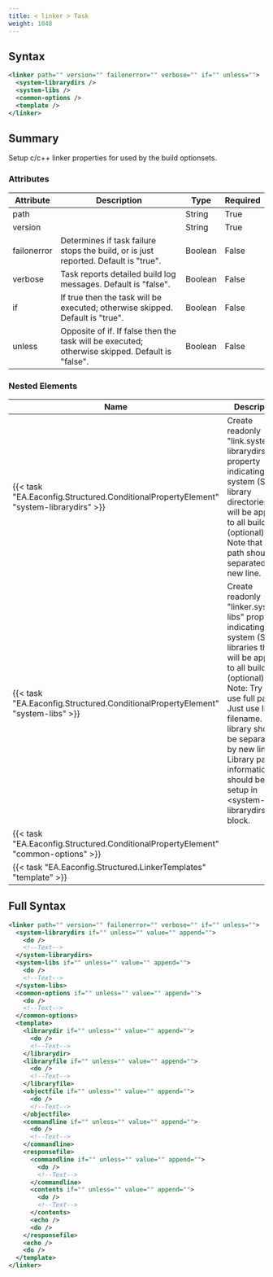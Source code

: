 ```yaml
---
title: < linker > Task
weight: 1048
---
```

## Syntax
```xml
<linker path="" version="" failonerror="" verbose="" if="" unless="">
  <system-librarydirs />
  <system-libs />
  <common-options />
  <template />
</linker>
```
## Summary ##
Setup c/c++ linker properties for used by the build optionsets.


### Attributes
| Attribute | Description | Type | Required |
| --------- | ----------- | ---- | -------- |
| path |  | String | True |
| version |  | String | True |
| failonerror | Determines if task failure stops the build, or is just reported. Default is &quot;true&quot;. | Boolean | False |
| verbose | Task reports detailed build log messages.  Default is &quot;false&quot;. | Boolean | False |
| if | If true then the task will be executed; otherwise skipped. Default is &quot;true&quot;. | Boolean | False |
| unless | Opposite of if.  If false then the task will be executed; otherwise skipped. Default is &quot;false&quot;. | Boolean | False |

### Nested Elements
| Name | Description | Type | Required |
| ---- | ----------- | ---- | -------- |
| {{< task "EA.Eaconfig.Structured.ConditionalPropertyElement" "system-librarydirs" >}}| Create readonly &quot;link.system-librarydirs&quot; property indicating system (SDK) library directories that will be applied to all build (optional).  Note that each path should be separated by new line. | {{< task "EA.Eaconfig.Structured.ConditionalPropertyElement" >}} | False |
| {{< task "EA.Eaconfig.Structured.ConditionalPropertyElement" "system-libs" >}}| Create readonly &quot;linker.system-libs&quot; property indicating system (SDK) libraries that will be applied to all builds (optional).  Note: Try not to use full path.  Just use library filename.  Each library should be separated by new line.<br>Library path information should be setup in &lt;system-librarydirs&gt; block. | {{< task "EA.Eaconfig.Structured.ConditionalPropertyElement" >}} | False |
| {{< task "EA.Eaconfig.Structured.ConditionalPropertyElement" "common-options" >}}|  | {{< task "EA.Eaconfig.Structured.ConditionalPropertyElement" >}} | False |
| {{< task "EA.Eaconfig.Structured.LinkerTemplates" "template" >}}|  | {{< task "EA.Eaconfig.Structured.LinkerTemplates" >}} | True |

## Full Syntax
```xml
<linker path="" version="" failonerror="" verbose="" if="" unless="">
  <system-librarydirs if="" unless="" value="" append="">
    <do />
    <!--Text-->
  </system-librarydirs>
  <system-libs if="" unless="" value="" append="">
    <do />
    <!--Text-->
  </system-libs>
  <common-options if="" unless="" value="" append="">
    <do />
    <!--Text-->
  </common-options>
  <template>
    <librarydir if="" unless="" value="" append="">
      <do />
      <!--Text-->
    </librarydir>
    <libraryfile if="" unless="" value="" append="">
      <do />
      <!--Text-->
    </libraryfile>
    <objectfile if="" unless="" value="" append="">
      <do />
      <!--Text-->
    </objectfile>
    <commandline if="" unless="" value="" append="">
      <do />
      <!--Text-->
    </commandline>
    <responsefile>
      <commandline if="" unless="" value="" append="">
        <do />
        <!--Text-->
      </commandline>
      <contents if="" unless="" value="" append="">
        <do />
        <!--Text-->
      </contents>
      <echo />
      <do />
    </responsefile>
    <echo />
    <do />
  </template>
</linker>
```
